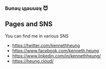 ### ƃunǝɥ ɥʇǝuuǝʞ 😈

## Pages and SNS

You can find me in various SNS
- https://twitter.com/kennethheung
- https://www.facebook.com/kenneth.heung
- https://www.linkedin.com/in/kennethheung/
- https://heung.cloud/

<!--
**heungheung/heungheung** is a ✨ _special_ ✨ repository because its `README.md` (this file) appears on your GitHub profile.

Here are some ideas to get you started:

- 🔭 I’m currently working on ...
- 🌱 I’m currently learning ...
- 👯 I’m looking to collaborate on ...
- 🤔 I’m looking for help with ...
- 💬 Ask me about ...
- 📫 How to reach me: ...
- 😄 Pronouns: ...
- ⚡ Fun fact: ...
-->
